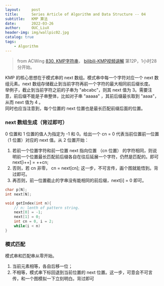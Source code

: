 ```yaml
---
layout:     post
title:      Series Article of Algorithm and Data Structure -- 04 
subtitle:   KMP 算法     
date:       2022-03-26
author:     OUC_LiuX
header-img: img/wallpic02.jpg
catalog: true
tags:
    - Algorithm      
--- 
```


> from ACWing [830. KMP字符串](https://www.acwing.com/problem/content/833/)， [bilibili-KMP视频讲解](https://www.bilibili.com/video/BV1My4y1V74Y?p=12P12) 第12P，1小时28分开始。          


KMP 的核心思想在于模式串的 next 数组。模式串中每一个字符对应一个 next 数组元素。next 数组存储截止到当前字符再前一个字符的最大相同前后缀长度。         
举例子，截止到当前字符之前的子串为 "abcabc"，则其 next 值为 3。需要注意，前后缀不能是子串整体，比如对子串 "aaaaa" ，其前后缀最长取到 "aaaa"，从而 next 值为 4 。        
同时也应当注意到，每个位置的 next 位置也是最长匹配前缀后面的位置。         

### next 数组生成（背过即可）            

0 位置和 1 位置的值人为指定为 -1 和 0。给出一个 cn = 0 代表当前位置前一位置（1 位置）对应的 next 值。从 2 位置开始：             
1. 若前一个位置字符和前一位置 next 指向位置 （cn 位置） 的字符相同，则说明前一个位置最长匹配前后缀各自在往后延展一个字符，仍然是匹配的。即可 next[i++] = ++cn;           
2. 否则，若 cn 非零， cn = next[cn]; 这一步，不可言传，画个图就能悟到。背过即可。      
3. 再否则，前一位置截止的字串没有能相同的前后缀，next[i] = 0 即可。      

```c++
char p[N];
int next[N];

void getIndex(int n){
    // n: lenth of pattern string.              
    next[0] = -1;
    next[1] = 0;
    int cn = 0, i = 2;
    while(i < n)
}
```
      
### 模式匹配               
模式串和匹配串从零开始。       
1. 当前元素相等，各自后移一位；            
2. 不相等，模式串下标回退到当前位置的 next 位置。这一步，可意会不可言传，和一个图模拟一下立刻明白。背过即可











